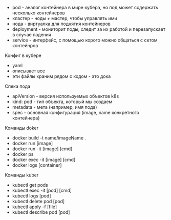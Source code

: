 - pod - аналог контейнера в мире кубера, но под может содержать несколько контейнеров
- кластер - ноды + мастер, чтобы управлять ими
- нода - виртуалка для поднятия контейнеров
- deployment - мониторит поды, следит за их работой и перезапускает в случае падения
- service - интерфейс, с помощью корого можно общаться с сетом контейнров

Конфиг в кубере
- yaml
- описывает все
- эти файлы храним рядом с кодом - это дока

Спека пода
- apiVersion - версия используемых объектов k8s
- kind: pod - тип объекта, который мы создаем
- metadata - мета (например, имя пода)
- spec - основная конфигурация (image, name конкретного контейнера)

Команды doker
- docker build -t name/imageName .
- docker run [image]
- docker run -it [image] [cmd]
- docker ps
- docker exec -it [image] [cmd]
- docker logs [container]

Команды kuber
- kubectl get pods
- kubectl exec -it [pod] [cmd]
- kubectl logs [pod]
- kubectl delete pod [pod]
- kubectl apply -f [file]
- kubectl describe pod [pod]
